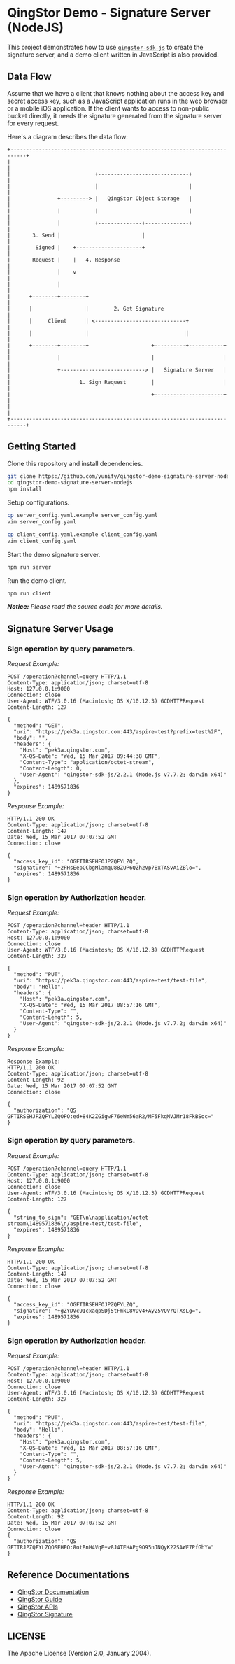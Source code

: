 # QingStor Demo - Signature Server (NodeJS)

This project demonstrates how to use [`qingstor-sdk-js`](https://github.com/yunify/qingstor-sdk-js) to create the signature server, and a demo client written in JavaScript is also provided.

## Data Flow

Assume that we have a client that knows nothing about the access key and secret access key, such as a JavaScript application runs in the web browser or a mobile iOS application. If the client wants to access to non-public bucket directly, it needs the signature generated from the signature server for every request.

Here's a diagram describes the data flow:

```
+---------------------------------------------------------------------------+
|                                                                           |
|                           +-----------------------------+                 |
|                           |                             |                 |
|               +---------> |   QingStor Object Storage   |                 |
|               |           |                             |                 |
|               |           +--------------+--------------+                 |
|       3. Send |                          |                                |
|        Signed |    +---------------------+                                |
|       Request |    |   4. Response                                        |
|               |    v                                                      |
|               |                                                           |
|      +--------+--------+                                                  |
|      |                 |        2. Get Signature                          |
|      |     Client      | <-----------------------------+                  |
|      |                 |                               |                  |
|      +--------+--------+                    +----------+-----------+      |
|               |                             |                      |      |
|               +---------------------------> |   Signature Server   |      |
|                      1. Sign Request        |                      |      |
|                                             +----------------------+      |
|                                                                           |
+---------------------------------------------------------------------------+
```


## Getting Started

Clone this repository and install dependencies.

``` bash
git clone https://github.com/yunify/qingstor-demo-signature-server-nodejs.git
cd qingstor-demo-signature-server-nodejs
npm install
```

Setup configurations.

``` bash
cp server_config.yaml.example server_config.yaml
vim server_config.yaml

cp client_config.yaml.example client_config.yaml
vim client_config.yaml
```

Start the demo signature server.

``` bash
npm run server
```

Run the demo client.

``` bash
npm run client
```

___Notice:___ _Please read the source code for more details._

## Signature Server Usage

### Sign operation by query parameters.

_Request Example:_

``` http
POST /operation?channel=query HTTP/1.1
Content-Type: application/json; charset=utf-8
Host: 127.0.0.1:9000
Connection: close
User-Agent: WTF/3.0.16 (Macintosh; OS X/10.12.3) GCDHTTPRequest
Content-Length: 127

{
  "method": "GET",
  "uri": "https://pek3a.qingstor.com:443/aspire-test?prefix=test%2F",
  "body": "",
  "headers": {
    "Host": "pek3a.qingstor.com",
    "X-QS-Date": "Wed, 15 Mar 2017 09:44:38 GMT",
    "Content-Type": "application/octet-stream",
    "Content-Length": 0,
    "User-Agent": "qingstor-sdk-js/2.2.1 (Node.js v7.7.2; darwin x64)"
  },
  "expires": 1489571836
}
```

_Response Example:_

``` http
HTTP/1.1 200 OK
Content-Type: application/json; charset=utf-8
Content-Length: 147
Date: Wed, 15 Mar 2017 07:07:52 GMT
Connection: close

{
  "access_key_id": "OGFTIRSEHFOJPZQFYLZQ",
  "signature": "+2FHsEepCCbgMlamqU88ZUP6QZh2Vp7BxTASvAiZBlo=",
  "expires": 1489571836
}
```

### Sign operation by Authorization header.

_Request Example:_

``` http
POST /operation?channel=header HTTP/1.1
Content-Type: application/json; charset=utf-8
Host: 127.0.0.1:9000
Connection: close
User-Agent: WTF/3.0.16 (Macintosh; OS X/10.12.3) GCDHTTPRequest
Content-Length: 327

{
  "method": "PUT",
  "uri": "https://pek3a.qingstor.com:443/aspire-test/test-file",
  "body": "Hello",
  "headers": {
    "Host": "pek3a.qingstor.com",
    "X-QS-Date": "Wed, 15 Mar 2017 08:57:16 GMT",
    "Content-Type": "",
    "Content-Length": 5,
    "User-Agent": "qingstor-sdk-js/2.2.1 (Node.js v7.7.2; darwin x64)"
  }
}
```

_Response Example:_

``` http
Response Example:
HTTP/1.1 200 OK
Content-Type: application/json; charset=utf-8
Content-Length: 92
Date: Wed, 15 Mar 2017 07:07:52 GMT
Connection: close

{
  "authorization": "QS GFTIRSEHJPZQFYLZQOFO:ed+84K2ZGigwF76eWm56aR2/MF5FkqMVJMr18FkBSoc="
}
```



### Sign operation by query parameters.


_Request Example:_

``` http
POST /operation?channel=query HTTP/1.1
Content-Type: application/json; charset=utf-8
Host: 127.0.0.1:9000
Connection: close
User-Agent: WTF/3.0.16 (Macintosh; OS X/10.12.3) GCDHTTPRequest
Content-Length: 127

{
  "string_to_sign": "GET\n\napplication/octet-stream\1489571836\n/aspire-test/test-file",
  "expires": 1489571836
}
```

_Response Example:_

``` http
HTTP/1.1 200 OK
Content-Type: application/json; charset=utf-8
Content-Length: 147
Date: Wed, 15 Mar 2017 07:07:52 GMT
Connection: close

{
  "access_key_id": "OGFTIRSEHFOJPZQFYLZQ",
  "signature": "+gZYDVc91cxaqpSDj5tFmkL8VDv4+Ay25VQVrQTXsLg=",
  "expires": 1489571836
}
```

### Sign operation by Authorization header.

_Request Example:_

``` http
POST /operation?channel=header HTTP/1.1
Content-Type: application/json; charset=utf-8
Host: 127.0.0.1:9000
Connection: close
User-Agent: WTF/3.0.16 (Macintosh; OS X/10.12.3) GCDHTTPRequest
Content-Length: 327

{
  "method": "PUT",
  "uri": "https://pek3a.qingstor.com:443/aspire-test/test-file",
  "body": "Hello",
  "headers": {
    "Host": "pek3a.qingstor.com",
    "X-QS-Date": "Wed, 15 Mar 2017 08:57:16 GMT",
    "Content-Type": "",
    "Content-Length": 5,
    "User-Agent": "qingstor-sdk-js/2.2.1 (Node.js v7.7.2; darwin x64)"
  }
}
```

_Response Example:_

``` http
HTTP/1.1 200 OK
Content-Type: application/json; charset=utf-8
Content-Length: 92
Date: Wed, 15 Mar 2017 07:07:52 GMT
Connection: close
{
  "authorization": "QS GFTIRJPZQFYLZQOSEHFO:8otBnH4VqE+v8J4TEHAPg9O95nJNQyK22SAWF7PfGhY="
}
```

## Reference Documentations

- [QingStor Documentation](https://docs.qingcloud.com/qingstor/index.html)
- [QingStor Guide](https://docs.qingcloud.com/qingstor/guide/index.html)
- [QingStor APIs](https://docs.qingcloud.com/qingstor/api/index.html)
- [QingStor Signature](https://docs.qingcloud.com/qingstor/api/common/signature.html)

## LICENSE

The Apache License (Version 2.0, January 2004).

